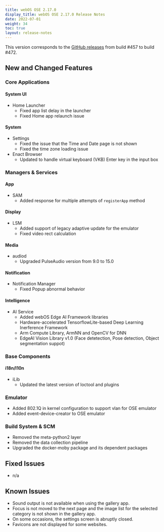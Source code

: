 ```yaml
---
title: webOS OSE 2.17.0
display_title: webOS OSE 2.17.0 Release Notes
date: 2022-07-01
weight: 34
toc: true
layout: release-notes
---
```


This version corresponds to the [GitHub releases](https://github.com/webosose/build-webos/releases) from build #457 to build #472.

## New and Changed Features

### Core Applications

#### System UI

- Home Launcher
    - Fixed app list delay in the launcher
    - Fixed Home app relaunch issue

#### System

- Settings
    - Fixed the issue that the Time and Date page is not shown
    - Fixed the time zone loading issue
- Enact Browser
    - Updated to handle virtual keyboard (VKB) Enter key in the input box

### Managers & Services

#### App
- SAM
    - Added response for multiple attempts of `registerApp` method

#### Display

- LSM
    - Added support of legacy adaptive update for the emulator
    - Fixed video rect calculation

#### Media

- audiod
    - Upgraded PulseAudio version from 9.0 to 15.0

#### Notification

- Notification Manager
    - Fixed Popup abnormal behavior

#### Intelligence

- AI Service
    - Added webOS Edge AI Framework libraries
    - Hardware-accelerated TensorflowLite-based  Deep Learning Inerference Framework
    - Arm Compute Library, ArmNN and OpenCV for DNN
    - EdgeAI Vision Library v1.0 (Face detetection, Pose detection, Object segmentation suppot)

### Base Components

#### i18n/l10n

- iLib
    - Updated the latest version of loctool and plugins

### Emulator

- Added 802.1Q in kernel configuration to support vlan for OSE emulator
- Added event-device-creator to OSE emulator

### Build System & SCM

- Removed the meta-python2 layer
- Removed the data collection pipeline
- Upgraded the docker-moby package and its dependent packages

## Fixed Issues

-   n/a

## Known Issues

- Sound output is not available when using the gallery app.
- Focus is not moved to the next page and the image list for the selected category is not shown in the gallery app.
- On some occasions, the settings screen is abruptly closed.
- Favicons are not displayed for some websites.
  
